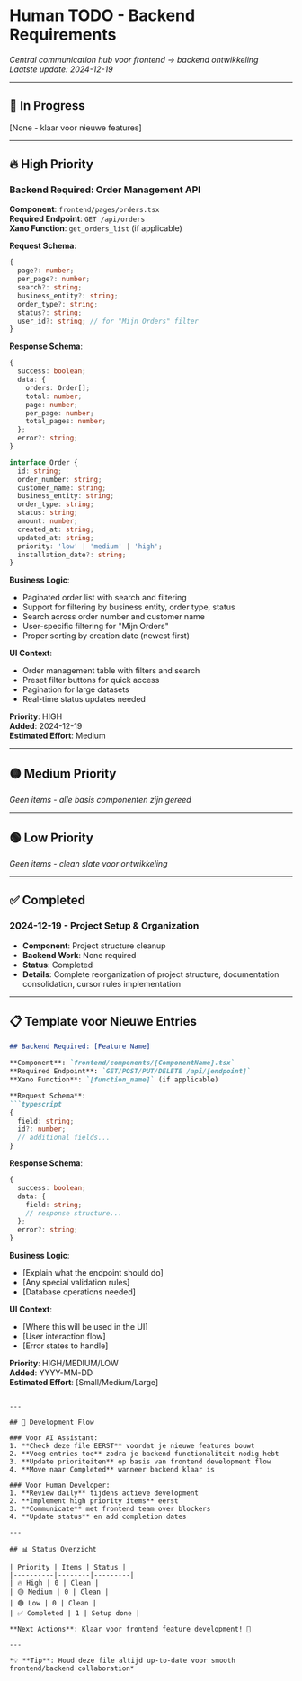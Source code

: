 # Human TODO - Backend Requirements

*Central communication hub voor frontend → backend ontwikkeling*  
*Laatste update: 2024-12-19*

---

## 📍 In Progress
[None - klaar voor nieuwe features]

---

## 🔥 High Priority

### Backend Required: Order Management API

**Component**: `frontend/pages/orders.tsx`  
**Required Endpoint**: `GET /api/orders`  
**Xano Function**: `get_orders_list` (if applicable)

**Request Schema**:
```typescript
{
  page?: number;
  per_page?: number;
  search?: string;
  business_entity?: string;
  order_type?: string;
  status?: string;
  user_id?: string; // for "Mijn Orders" filter
}
```

**Response Schema**:
```typescript
{
  success: boolean;
  data: {
    orders: Order[];
    total: number;
    page: number;
    per_page: number;
    total_pages: number;
  };
  error?: string;
}

interface Order {
  id: string;
  order_number: string;
  customer_name: string;
  business_entity: string;
  order_type: string;
  status: string;
  amount: number;
  created_at: string;
  updated_at: string;
  priority: 'low' | 'medium' | 'high';
  installation_date?: string;
}
```

**Business Logic**: 
- Paginated order list with search and filtering
- Support for filtering by business entity, order type, status
- Search across order number and customer name
- User-specific filtering for "Mijn Orders"
- Proper sorting by creation date (newest first)

**UI Context**:
- Order management table with filters and search
- Preset filter buttons for quick access
- Pagination for large datasets
- Real-time status updates needed

**Priority**: HIGH  
**Added**: 2024-12-19  
**Estimated Effort**: Medium

---

## 🟡 Medium Priority

*Geen items - alle basis componenten zijn gereed*

---

## 🟢 Low Priority

*Geen items - clean slate voor ontwikkeling*

---

## ✅ Completed

### 2024-12-19 - Project Setup & Organization
- **Component**: Project structure cleanup
- **Backend Work**: None required
- **Status**: Completed
- **Details**: Complete reorganization of project structure, documentation consolidation, cursor rules implementation

---

## 📋 Template voor Nieuwe Entries

```markdown
## Backend Required: [Feature Name]

**Component**: `frontend/components/[ComponentName].tsx`  
**Required Endpoint**: `GET/POST/PUT/DELETE /api/[endpoint]`  
**Xano Function**: `[function_name]` (if applicable)

**Request Schema**:
```typescript
{
  field: string;
  id?: number;
  // additional fields...
}
```

**Response Schema**:
```typescript
{
  success: boolean;
  data: {
    field: string;
    // response structure...
  };
  error?: string;
}
```

**Business Logic**: 
- [Explain what the endpoint should do]
- [Any special validation rules]
- [Database operations needed]

**UI Context**:
- [Where this will be used in the UI]
- [User interaction flow]
- [Error states to handle]

**Priority**: HIGH/MEDIUM/LOW  
**Added**: YYYY-MM-DD  
**Estimated Effort**: [Small/Medium/Large]
```

---

## 🎯 Development Flow

### Voor AI Assistant:
1. **Check deze file EERST** voordat je nieuwe features bouwt
2. **Voeg entries toe** zodra je backend functionaliteit nodig hebt
3. **Update prioriteiten** op basis van frontend development flow
4. **Move naar Completed** wanneer backend klaar is

### Voor Human Developer:
1. **Review daily** tijdens actieve development
2. **Implement high priority items** eerst
3. **Communicate** met frontend team over blockers
4. **Update status** en add completion dates

---

## 📊 Status Overzicht

| Priority | Items | Status |
|----------|--------|---------|
| 🔥 High | 0 | Clean |
| 🟡 Medium | 0 | Clean |
| 🟢 Low | 0 | Clean |
| ✅ Completed | 1 | Setup done |

**Next Actions**: Klaar voor frontend feature development! 🚀

---

*💡 **Tip**: Houd deze file altijd up-to-date voor smooth frontend/backend collaboration* 